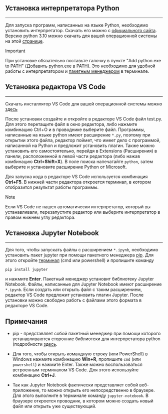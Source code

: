 ## Установка интерпретатора Python
-------------------------------
Для запуска программ, написанных на языке Python, необходимо установить интерпретатор. Скачать его можно с [официального сайта](https://www.python.org/). Версию python 3.10 можно скачать для вашей операционной системы на этой [странице](https://www.python.org/downloads/release/python-31010/).
>[!IMPORTANT]
>При установке обязательно поставьте галочку в пункте "Add python.exe to PATH" (Добавить python.exe в PATH). Это необходимо для удобной работы с интерпретатором и [пакетным менеджером](#notes) в терминале.

## Установка редактора VS Code
---------------------------
Скачать инсталлятор VS Code для вашей операционной системы можно [здесь](https://code.visualstudio.com/download)

После установки создайте и откройте в редакторе VS Code файл test.py. Для этого перетащите файл в окно редактора, либо нажмите комбинацию Ctrl+O и в проводнике выберите файл. Программы, написанные на языке python имеют расширение `*.py`, поэтому при открытии этого файла, редактор поймет, что имеет дело с программой, написанной на Python и предложит установить плагин. Также можно установить его самостоятельно, перейдя в Extensions (Расширения) в панели, расположенной в левой части редактора (либо нажав комбинацию **Ctrl+Shift+X**). В поле поиска напечатайте `python`, затем выберите и установите расширение Python от Microsoft.

Для запуска кода в редакторе VS Code используется комбинация **Ctrl+F5**. В нижней части редактора откроется терминал, в котором отобразится результат работы программы.


>[!NOTE]
>Если VS Code не нашел автоматически интерпретатор, который вы устанавливали, перезапустите редактор или выберите интерпретатор в правом нижнем углу редактора.

## Установка Jupyter Notebook
--------------------------
Для того, чтобы запускать файлы с расширением `*.ipynb`, необходимо установить пакет jupyter при помощи пакетного менеджера [pip](#notes). Для этого откройте [терминал](#notes) (cmd или powershell) и пропишите команду

`pip install jupyter`

и нажмите **Enter**. Пакетный менеджер установит библиотеку Jupyter Notebook. Файлы, написанные для Jupyter Notebook имеют расширение `*.ipynb`. Если создать или открыть файл с таким расширением, редактор VS Code предложит установить плагин Jupyter. После установки можно свободно работь с файлами этого формата в редакторе VS Code.

## <a name="notes"></a> Примечания

- pip - представляет собой пакетный менеджер при помощи которого устанавливаются сторонние библиотеки для интерпретатора python (подробности [здесь](https://pip.pypa.io/en/stable/getting-started/).

- Для того, чтобы открыть командную строку (или PowerShell) в Windows нажмите комбинацию **Win+R**, пропишите `cmd` (или `powershell`) и нажмите Enter. Также можно воспользоваться встроенным терминалом VS Code. Для этого используйте комбинацию **Ctrl+J**.

- Так как Jupyter Notebook фактически представляет собой веб-приложение, то можно открыть его непосредственно в браузере. Для этого выполните в терминале команду `jupyter-notebook`. В браузере откроется проводник, в котором можно создать новый файл или открыть уже существующий.
